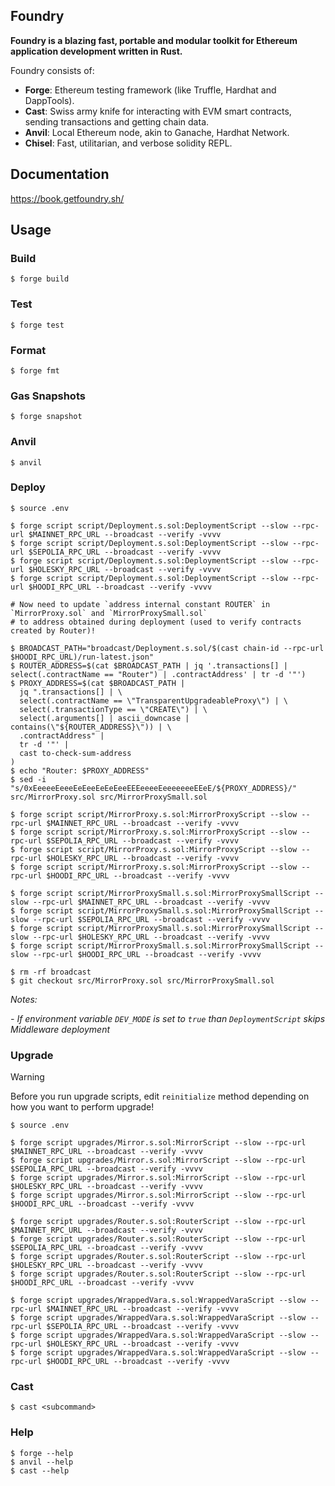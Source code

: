 ## Foundry

**Foundry is a blazing fast, portable and modular toolkit for Ethereum application development written in Rust.**

Foundry consists of:

- **Forge**: Ethereum testing framework (like Truffle, Hardhat and DappTools).
- **Cast**: Swiss army knife for interacting with EVM smart contracts, sending transactions and getting chain data.
- **Anvil**: Local Ethereum node, akin to Ganache, Hardhat Network.
- **Chisel**: Fast, utilitarian, and verbose solidity REPL.

## Documentation

https://book.getfoundry.sh/

## Usage

### Build

```shell
$ forge build
```

### Test

```shell
$ forge test
```

### Format

```shell
$ forge fmt
```

### Gas Snapshots

```shell
$ forge snapshot
```

### Anvil

```shell
$ anvil
```

### Deploy

```shell
$ source .env

$ forge script script/Deployment.s.sol:DeploymentScript --slow --rpc-url $MAINNET_RPC_URL --broadcast --verify -vvvv
$ forge script script/Deployment.s.sol:DeploymentScript --slow --rpc-url $SEPOLIA_RPC_URL --broadcast --verify -vvvv
$ forge script script/Deployment.s.sol:DeploymentScript --slow --rpc-url $HOLESKY_RPC_URL --broadcast --verify -vvvv
$ forge script script/Deployment.s.sol:DeploymentScript --slow --rpc-url $HOODI_RPC_URL --broadcast --verify -vvvv

# Now need to update `address internal constant ROUTER` in `MirrorProxy.sol` and `MirrorProxySmall.sol`
# to address obtained during deployment (used to verify contracts created by Router)!

$ BROADCAST_PATH="broadcast/Deployment.s.sol/$(cast chain-id --rpc-url $HOODI_RPC_URL)/run-latest.json"
$ ROUTER_ADDRESS=$(cat $BROADCAST_PATH | jq '.transactions[] | select(.contractName == "Router") | .contractAddress' | tr -d '"')
$ PROXY_ADDRESS=$(cat $BROADCAST_PATH | 
  jq ".transactions[] | \
  select(.contractName == \"TransparentUpgradeableProxy\") | \
  select(.transactionType == \"CREATE\") | \
  select(.arguments[] | ascii_downcase | contains(\"${ROUTER_ADDRESS}\")) | \
  .contractAddress" | 
  tr -d '"' |
  cast to-check-sum-address
)
$ echo "Router: $PROXY_ADDRESS"
$ sed -i "s/0xEeeeeEeeeEeEeeEeEeEeeEEEeeeeEeeeeeeeEEeE/${PROXY_ADDRESS}/" src/MirrorProxy.sol src/MirrorProxySmall.sol

$ forge script script/MirrorProxy.s.sol:MirrorProxyScript --slow --rpc-url $MAINNET_RPC_URL --broadcast --verify -vvvv
$ forge script script/MirrorProxy.s.sol:MirrorProxyScript --slow --rpc-url $SEPOLIA_RPC_URL --broadcast --verify -vvvv
$ forge script script/MirrorProxy.s.sol:MirrorProxyScript --slow --rpc-url $HOLESKY_RPC_URL --broadcast --verify -vvvv
$ forge script script/MirrorProxy.s.sol:MirrorProxyScript --slow --rpc-url $HOODI_RPC_URL --broadcast --verify -vvvv

$ forge script script/MirrorProxySmall.s.sol:MirrorProxySmallScript --slow --rpc-url $MAINNET_RPC_URL --broadcast --verify -vvvv
$ forge script script/MirrorProxySmall.s.sol:MirrorProxySmallScript --slow --rpc-url $SEPOLIA_RPC_URL --broadcast --verify -vvvv
$ forge script script/MirrorProxySmall.s.sol:MirrorProxySmallScript --slow --rpc-url $HOLESKY_RPC_URL --broadcast --verify -vvvv
$ forge script script/MirrorProxySmall.s.sol:MirrorProxySmallScript --slow --rpc-url $HOODI_RPC_URL --broadcast --verify -vvvv

$ rm -rf broadcast
$ git checkout src/MirrorProxy.sol src/MirrorProxySmall.sol
```

_Notes:_

_- If environment variable `DEV_MODE` is set to `true` than `DeploymentScript` skips Middleware deployment_

### Upgrade

> [!WARNING]
> Before you run upgrade scripts, edit `reinitialize` method depending on how you want to perform upgrade!

```shell
$ source .env

$ forge script upgrades/Mirror.s.sol:MirrorScript --slow --rpc-url $MAINNET_RPC_URL --broadcast --verify -vvvv
$ forge script upgrades/Mirror.s.sol:MirrorScript --slow --rpc-url $SEPOLIA_RPC_URL --broadcast --verify -vvvv
$ forge script upgrades/Mirror.s.sol:MirrorScript --slow --rpc-url $HOLESKY_RPC_URL --broadcast --verify -vvvv
$ forge script upgrades/Mirror.s.sol:MirrorScript --slow --rpc-url $HOODI_RPC_URL --broadcast --verify -vvvv

$ forge script upgrades/Router.s.sol:RouterScript --slow --rpc-url $MAINNET_RPC_URL --broadcast --verify -vvvv
$ forge script upgrades/Router.s.sol:RouterScript --slow --rpc-url $SEPOLIA_RPC_URL --broadcast --verify -vvvv
$ forge script upgrades/Router.s.sol:RouterScript --slow --rpc-url $HOLESKY_RPC_URL --broadcast --verify -vvvv
$ forge script upgrades/Router.s.sol:RouterScript --slow --rpc-url $HOODI_RPC_URL --broadcast --verify -vvvv

$ forge script upgrades/WrappedVara.s.sol:WrappedVaraScript --slow --rpc-url $MAINNET_RPC_URL --broadcast --verify -vvvv
$ forge script upgrades/WrappedVara.s.sol:WrappedVaraScript --slow --rpc-url $SEPOLIA_RPC_URL --broadcast --verify -vvvv
$ forge script upgrades/WrappedVara.s.sol:WrappedVaraScript --slow --rpc-url $HOLESKY_RPC_URL --broadcast --verify -vvvv
$ forge script upgrades/WrappedVara.s.sol:WrappedVaraScript --slow --rpc-url $HOODI_RPC_URL --broadcast --verify -vvvv
```

### Cast

```shell
$ cast <subcommand>
```

### Help

```shell
$ forge --help
$ anvil --help
$ cast --help
```
